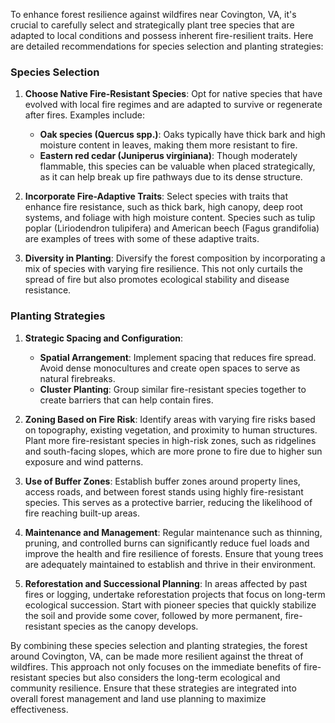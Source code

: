 To enhance forest resilience against wildfires near Covington, VA, it's crucial to carefully select and strategically plant tree species that are adapted to local conditions and possess inherent fire-resilient traits. Here are detailed recommendations for species selection and planting strategies:

### Species Selection
1. **Choose Native Fire-Resistant Species**: Opt for native species that have evolved with local fire regimes and are adapted to survive or regenerate after fires. Examples include:
   - **Oak species (Quercus spp.)**: Oaks typically have thick bark and high moisture content in leaves, making them more resistant to fire.
   - **Eastern red cedar (Juniperus virginiana)**: Though moderately flammable, this species can be valuable when placed strategically, as it can help break up fire pathways due to its dense structure.

2. **Incorporate Fire-Adaptive Traits**: Select species with traits that enhance fire resistance, such as thick bark, high canopy, deep root systems, and foliage with high moisture content. Species such as tulip poplar (Liriodendron tulipifera) and American beech (Fagus grandifolia) are examples of trees with some of these adaptive traits.

3. **Diversity in Planting**: Diversify the forest composition by incorporating a mix of species with varying fire resilience. This not only curtails the spread of fire but also promotes ecological stability and disease resistance.

### Planting Strategies
1. **Strategic Spacing and Configuration**: 
   - **Spatial Arrangement**: Implement spacing that reduces fire spread. Avoid dense monocultures and create open spaces to serve as natural firebreaks.
   - **Cluster Planting**: Group similar fire-resistant species together to create barriers that can help contain fires.

2. **Zoning Based on Fire Risk**: Identify areas with varying fire risks based on topography, existing vegetation, and proximity to human structures. Plant more fire-resistant species in high-risk zones, such as ridgelines and south-facing slopes, which are more prone to fire due to higher sun exposure and wind patterns.

3. **Use of Buffer Zones**: Establish buffer zones around property lines, access roads, and between forest stands using highly fire-resistant species. This serves as a protective barrier, reducing the likelihood of fire reaching built-up areas.

4. **Maintenance and Management**: Regular maintenance such as thinning, pruning, and controlled burns can significantly reduce fuel loads and improve the health and fire resilience of forests. Ensure that young trees are adequately maintained to establish and thrive in their environment.

5. **Reforestation and Successional Planning**: In areas affected by past fires or logging, undertake reforestation projects that focus on long-term ecological succession. Start with pioneer species that quickly stabilize the soil and provide some cover, followed by more permanent, fire-resistant species as the canopy develops.

By combining these species selection and planting strategies, the forest around Covington, VA, can be made more resilient against the threat of wildfires. This approach not only focuses on the immediate benefits of fire-resistant species but also considers the long-term ecological and community resilience. Ensure that these strategies are integrated into overall forest management and land use planning to maximize effectiveness.